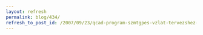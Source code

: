 ```yaml
---
layout: refresh
permalink: blog/434/
refresh_to_post_id: /2007/09/23/qcad-program-szmtgpes-vzlat-tervezshez-2d-ben
---
```


